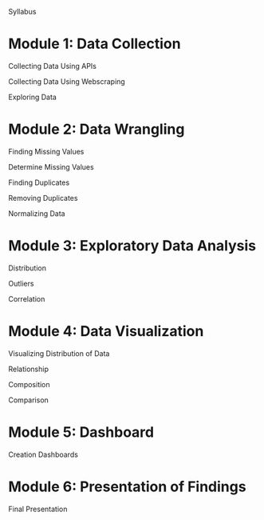 Syllabus
# Module 1: Data Collection
 
Collecting Data Using APIs

Collecting Data Using Webscraping

Exploring Data

# Module 2: Data Wrangling
 
Finding Missing Values

Determine Missing Values

Finding Duplicates

Removing Duplicates

Normalizing Data

# Module 3: Exploratory Data Analysis
Distribution

Outliers

Correlation

# Module 4: Data Visualization
 

Visualizing Distribution of Data

Relationship

Composition

Comparison

# Module 5: Dashboard
 Creation
Dashboards

# Module 6: Presentation of Findings
Final Presentation
